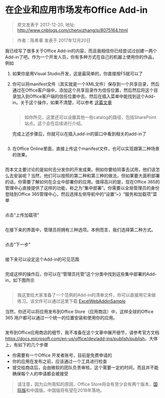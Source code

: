 # 在企业和应用市场发布Office Add-in 
> 原文发表于 2017-12-20, 地址: http://www.cnblogs.com/chenxizhang/p/8075164.html 


<blockquote><p>作者：陈希章 发表于 2017年12月20日</p></blockquote><p>我已经写了很多关于Office Add-in的内容，而且我相信你已经尝试过创建一两个Add-in了吧。作为一个开发人员，你有多种方式在自己的机器上使用你的作品，例如<ol><li><p>如果你是用Visual Studio开发，这是最简单的，你直接按F5就可以了</p><li><p>你可以将manifest文件（其实就是一个XML文件）保存到一个共享目录，然后通过在Office客户端中，添加这个共享目录作为信任位置，然后然后将这个目录加入到Office客户端的信任位置中去，然后在插入菜单中能找到这个Add-in。关于这个操作，如果不清楚，可以参考 <a href="https://github.com/chenxizhang/office365dev/blob/master/docs/vscodetoofficeaddin.md">这篇文章</a><p><a href="https://github.com/chenxizhang/office365dev/blob/master/docs/images/officeaddincatalogs.png"><img alt="" src="https://github.com/chenxizhang/office365dev/raw/master/docs/images/officeaddincatalogs.png"></a><blockquote><p>如你所见，这里还可以设置其他一些catalog的路径，包括SharePoint站点。这个会在后续进行介绍。</p></blockquote><p>完成上述步骤后，你就可以在插入add-in的窗口中看到相关的add-in了<p><a href="https://github.com/chenxizhang/office365dev/blob/master/docs/images/sharedfolderaddin.png"><img alt="" src="https://github.com/chenxizhang/office365dev/raw/master/docs/images/sharedfolderaddin.png"></a></p><li><p>在Office Online里面，直接上传这个manifest文件，也可以实现跟第二种场景的效果。<p><a href="https://github.com/chenxizhang/office365dev/blob/master/docs/images/2017-12-20-17-43-54.png"><img alt="" src="https://github.com/chenxizhang/office365dev/raw/master/docs/images/2017-12-20-17-43-54.png"></a></p></li></ol><p>而本文主要讨论的是如何去分发你的开发成果。例如你要给同事去试用，他们该怎么去安装呢？当然，他们可以按照的第二种和第三种的做法，但如果要大面积部署的话，你需要了解如何在企业中部署你的应用。值得高兴的是，现在Office 365的管理中心直接提供了这样的功能，称之为“集中部署”。你需要以全局管理员的身份登陆到Office 365管理中心，然后选择左侧导航中的“设置”=》“服务和加载项”菜单<p><a href="https://github.com/chenxizhang/office365dev/blob/master/docs/images/2017-12-20-17-47-52.png"><img alt="" src="https://github.com/chenxizhang/office365dev/raw/master/docs/images/2017-12-20-17-47-52.png"></a><p>点击“上传加载项”<p><a href="https://github.com/chenxizhang/office365dev/blob/master/docs/images/2017-12-20-17-49-35.png"><img alt="" src="https://github.com/chenxizhang/office365dev/raw/master/docs/images/2017-12-20-17-49-35.png"></a><p>在接下来的界面中，管理员将拥有三种选项。本例而言，我们选择第二种方式。<p><a href="https://github.com/chenxizhang/office365dev/blob/master/docs/images/2017-12-20-17-50-36.png"><img alt="" src="https://github.com/chenxizhang/office365dev/raw/master/docs/images/2017-12-20-17-50-36.png"></a><p>点击“下一步”<p><a href="https://github.com/chenxizhang/office365dev/blob/master/docs/images/2017-12-20-17-51-36.png"><img alt="" src="https://github.com/chenxizhang/office365dev/raw/master/docs/images/2017-12-20-17-51-36.png"></a><p>接下来可以设定这个Add-in的可见范围<p><a href="https://github.com/chenxizhang/office365dev/blob/master/docs/images/2017-12-20-17-52-15.png"><img alt="" src="https://github.com/chenxizhang/office365dev/raw/master/docs/images/2017-12-20-17-52-15.png"></a><p>完成这样的操作后，你可以在“管理员托管”这个分类中找到这些集中部署的Add-in，如下图所示<p><a href="https://github.com/chenxizhang/office365dev/blob/master/docs/images/2017-12-20-17-53-34.png"><img alt="" src="https://github.com/chenxizhang/office365dev/raw/master/docs/images/2017-12-20-17-53-34.png"></a><blockquote><p>我这里给大家准备了一个范例的Add-in的清单文件，你可以直接用它来做练习。该文件可以通过这里下载 <a href="https://github.com/chenxizhang/office365dev/blob/master/docs/assets/ExcelWebAddInSampleManifest.xml">ExcelWebAddinSample</a></p></blockquote><p>当然，你还可以将应用发布到Office Store（应用商店）中，这样全球的Office 365 用户都可以通过一个统一的位置安装和使用你的应用。<p><a href="https://github.com/chenxizhang/office365dev/blob/master/docs/images/2017-12-20-18-01-10.png"><img alt="" src="https://github.com/chenxizhang/office365dev/raw/master/docs/images/2017-12-20-18-01-10.png"></a><p>发布到Office应用商店的细节，我不准备在这个文章中展开细节，请参考官方文档 <a href="https://docs.microsoft.com/en-us/office/dev/add-ins/publish/publish">https://docs.microsoft.com/en-us/office/dev/add-ins/publish/publish</a>，大体上，有如下的几个步骤<ul><li>你需要有一个Office 开发者账号，目前是免费申请的 
<li>你的应用在发布之前，应该通过一个工具进行检查 
<li>提交给商店后，会由微软的团队负责审核，这个需要一定的时间，而且并不能确保每个人的申请都会被接受 </li></ul><blockquote><p>请注意，因为众所周知的原因，Office Store将会有至少会有两个版本，<a href="https://store.office.com/">国际版</a>和中国版。中国版将有望在2018年落地。</p></blockquote>